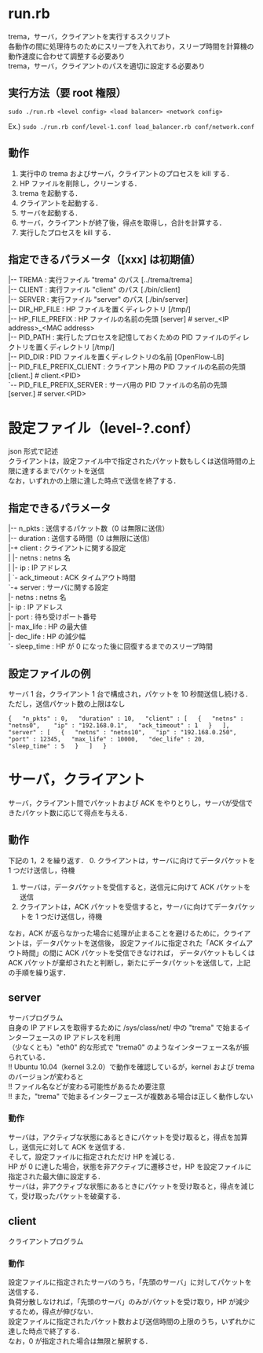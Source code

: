 # run.rb
trema，サーバ，クライアントを実行するスクリプト  
各動作の間に処理待ちのためにスリープを入れており，スリープ時間を計算機の動作速度に合わせて調整する必要あり  
trema，サーバ，クライアントのパスを適切に設定する必要あり  

## 実行方法（要 root 権限）
`sudo ./run.rb <level config> <load balancer> <network config>`

Ex.) `sudo ./run.rb conf/level-1.conf load_balancer.rb conf/network.conf`

## 動作
1. 実行中の trema およびサーバ，クライアントのプロセスを kill する．
2. HP ファイルを削除し，クリーンする．
3. trema を起動する．
4. クライアントを起動する．
5. サーバを起動する．
6. サーバ，クライアントが終了後，得点を取得し，合計を計算する．
7. 実行したプロセスを kill する．

## 指定できるパラメータ（[xxx] は初期値）
|-- TREMA          : 実行ファイル "trema" のパス [../trema/trema]  
|-- CLIENT         : 実行ファイル "client" のパス [./bin/client]  
|-- SERVER         : 実行ファイル "server" のパス [./bin/server]  
|-- DIR_HP_FILE    : HP ファイルを置くディレクトリ [/tmp/]  
|-- HP_FILE_PREFIX : HP ファイルの名前の先頭 [server] # server_\<IP address\>_\<MAC address\>  
|-- PID_PATH       : 実行したプロセスを記憶しておくための PID ファイルのディレクトリを置くディレクトリ [/tmp/]  
|-- PID_DIR        : PID ファイルを置くディレクトリの名前 [OpenFlow-LB]  
|-- PID_FILE_PREFIX_CLIENT : クライアント用の PID ファイルの名前の先頭 [client.] # client.\<PID\>  
\`-- PID_FILE_PREFIX_SERVER : サーバ用の PID ファイルの名前の先頭 [server.] # server.\<PID\>  

# 設定ファイル（level-?.conf）
json 形式で記述  
クライアントは，設定ファイル中で指定されたパケット数もしくは送信時間の上限に達するまでパケットを送信  
なお，いずれかの上限に達した時点で送信を終了する．  

## 指定できるパラメータ
|-- n_pkts   : 送信するパケット数（0 は無限に送信）  
|-- duration : 送信する時間（0 は無限に送信）  
|-+ client   : クライアントに関する設定  
| |- netns       : netns 名  
| |- ip          : IP アドレス  
| \`- ack_timeout : ACK タイムアウト時間  
\`-+ server   : サーバに関する設定  
  |- netns       : netns 名  
  |- ip          : IP アドレス  
  |- port        : 待ち受けポート番号  
  |- max_life    : HP の最大値  
  |- dec_life    : HP の減少幅  
  \`- sleep_time  : HP が 0 になった後に回復するまでのスリープ時間  

## 設定ファイルの例
サーバ 1 台，クライアント 1 台で構成され，パケットを 10 秒間送信し続ける．  
ただし，送信パケット数の上限はなし  

`{  
    "n_pkts" : 0,  
    "duration" : 10,  
    "client" : [  
	{  
            "netns" : "netns0",   
            "ip" : "192.168.0.1",  
            "ack_timeout" : 1  
        }  
    ],  
    "server" : [  
	{  
	    "netns" : "netns10",  
	    "ip" : "192.168.0.250",  
	    "port" : 12345,  
            "max_life" : 10000,  
	    "dec_life" : 20,  
	    "sleep_time" : 5  
	}  
    ]  
}`  

# サーバ，クライアント
サーバ，クライアント間でパケットおよび ACK をやりとりし，サーバが受信できたパケット数に応じて得点を与える．

## 動作
下記の 1，2 を繰り返す．
0. クライアントは，サーバに向けてデータパケットを 1 つだけ送信し，待機
1. サーバは，データパケットを受信すると，送信元に向けて ACK パケットを送信
2. クライアントは，ACK パケットを受信すると，サーバに向けてデータパケットを 1 つだけ送信し，待機  

なお，ACK が返らなかった場合に処理が止まることを避けるために，クライアントは，データパケットを送信後，
設定ファイルに指定された「ACK タイムアウト時間」の間に ACK パケットを受信できなければ，
データパケットもしくは ACK パケットが棄却されたと判断し，新たにデータパケットを送信して，上記の手順を繰り返す．

## server
サーバプログラム  
自身の IP アドレスを取得するために /sys/class/net/ 中の "trema" で始まるインターフェースの IP アドレスを利用  
 （少なくとも）"eth0" 的な形式で "trema0" のようなインターフェース名が振られている．  
!! Ubuntu 10.04（kernel 3.2.0）で動作を確認しているが，kernel および trema のバージョンが変わると  
!! ファイル名などが変わる可能性があるため要注意  
!! また，"trema" で始まるインターフェースが複数ある場合は正しく動作しない  

### 動作
サーバは，アクティブな状態にあるときにパケットを受け取ると，得点を加算し，送信元に対して ACK を送信する．  
そして，設定ファイルに指定されただけ HP を減じる．  
HP が 0 に達した場合，状態を非アクティブに遷移させ，HP を設定ファイルに指定された最大値に設定する．  
サーバは，非アクティブな状態にあるときにパケットを受け取ると，得点を減じて，受け取ったパケットを破棄する．  

## client
クライアントプログラム

### 動作
設定ファイルに指定されたサーバのうち，「先頭のサーバ」に対してパケットを送信する．  
負荷分散しなければ，「先頭のサーバ」のみがパケットを受け取り，HP が減少するため，得点が伸びない．  
設定ファイルに指定されたパケット数および送信時間の上限のうち，いずれかに達した時点で終了する．  
なお，0 が指定された場合は無限と解釈する．
